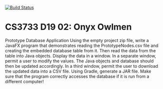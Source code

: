 [![Build Status](https://travis-ci.com/AustinShalit/CS3733-D19-Team-O-Project.svg?token=fZbCZqHZXBEsYFUSBifL&branch=master)](https://travis-ci.com/AustinShalit/CS3733-D19-Team-O-Project)

# CS3733 D19 02: Onyx Owlmen

Prototype Database Application
Using the empty project zip file, write a JavaFX program that demonstrates reading the PrototypeNodes.csv file and creating the embedded database table from it. Then read the data from the table into Java objects. Display the data in a window. In a separate window, permit a user to modify the values. The Java objects and database should then be updated accordingly. In a third window, permit the user to download the updated data into a CSV file. Using Gradle, generate a JAR file. Make sure that the program correctly accesses the database if it is run from a different computer!
